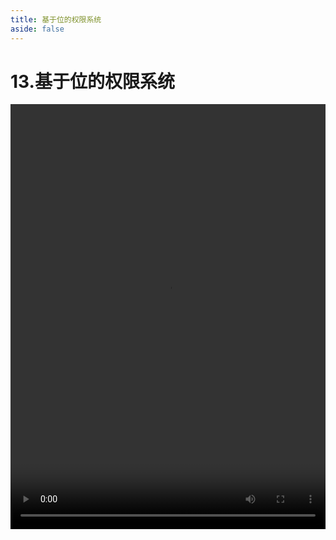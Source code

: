 ```yaml
---
title: 基于位的权限系统
aside: false
---
```


# 13.基于位的权限系统

<video autoplay src="http://qn.chinavanes.com/interview/project-interview/13.基于位的权限系统.mp4" controls controlsList="nodownload" width="100%" height="680"/>
